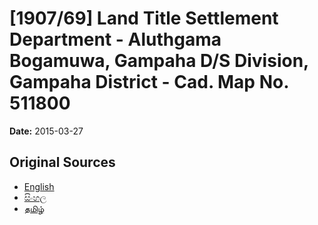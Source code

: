 # [1907/69] Land Title Settlement Department - Aluthgama Bogamuwa, Gampaha D/S Division, Gampaha District - Cad. Map No. 511800

**Date:** 2015-03-27

## Original Sources

- [English](https://documents.gov.lk/view/extra-gazettes/2015/3/1907-69_E.pdf)
- [සිංහල](https://documents.gov.lk/view/extra-gazettes/2015/3/1907-69_S.pdf)
- [தமிழ்](https://documents.gov.lk/view/extra-gazettes/2015/3/1907-69_T.pdf)
